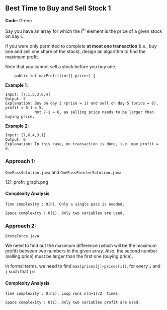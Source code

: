 ## Best Time to Buy and Sell Stock 1

**Code**: Green

Say you have an array for which the i<sup>th</sup> element is the price of a given stock on day i.

If you were only permitted to complete **at most one transaction** (i.e., buy one and sell one share of the stock), design an algorithm to find the maximum profit.

Note that you cannot sell a stock before you buy one.

```{Java}
    public int maxProfit(int[] prices) {
```

__Example 1__:
```
Input: [7,1,5,3,6,4]
Output: 5
Explanation: Buy on day 2 (price = 1) and sell on day 5 (price = 6), profit = 6-1 = 5.
             Not 7-1 = 6, as selling price needs to be larger than buying price.
```

__Example 2__:
```
Input: [7,6,4,3,1]
Output: 0
Explanation: In this case, no transaction is done, i.e. max profit = 0.
```

### Approach 1: 

```OnePassSolution.java``` and ```OnePassPointerSolution.java```

121_profit_graph.png

#### Complexity Analysis

    Time complexity : O(n). Only a single pass is needed.

    Space complexity : O(1). Only two variables are used.

### Approach 2: 

```BruteForce.java``` 

We need to find out the maximum difference (which will be the maximum profit) between two numbers in the given array. Also, the second number (selling price) must be larger than the first one (buying price).

In formal terms, we need to find ```max⁡(prices[j]−prices[i])```, for every ```i``` and ```j``` such that ```j>i```

#### Complexity Analysis

    Time complexity : O(n2). Loop runs n(n−1)/2 ​ times.

    Space complexity : O(1). Only two variables profit are used. 
